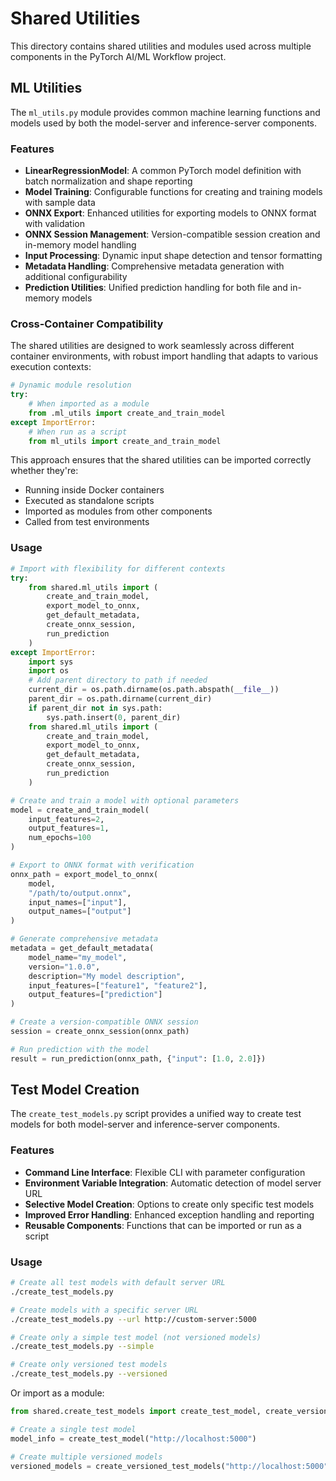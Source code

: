# Shared Utilities

This directory contains shared utilities and modules used across multiple components in the PyTorch AI/ML Workflow project.

## ML Utilities

The `ml_utils.py` module provides common machine learning functions and models used by both the model-server and inference-server components.

### Features

- **LinearRegressionModel**: A common PyTorch model definition with batch normalization and shape reporting
- **Model Training**: Configurable functions for creating and training models with sample data
- **ONNX Export**: Enhanced utilities for exporting models to ONNX format with validation
- **ONNX Session Management**: Version-compatible session creation and in-memory model handling
- **Input Processing**: Dynamic input shape detection and tensor formatting
- **Metadata Handling**: Comprehensive metadata generation with additional configurability
- **Prediction Utilities**: Unified prediction handling for both file and in-memory models

### Cross-Container Compatibility

The shared utilities are designed to work seamlessly across different container environments, with robust import handling that adapts to various execution contexts:

```python
# Dynamic module resolution
try:
    # When imported as a module
    from .ml_utils import create_and_train_model
except ImportError:
    # When run as a script
    from ml_utils import create_and_train_model
```

This approach ensures that the shared utilities can be imported correctly whether they're:
- Running inside Docker containers
- Executed as standalone scripts
- Imported as modules from other components
- Called from test environments

### Usage

```python
# Import with flexibility for different contexts
try:
    from shared.ml_utils import (
        create_and_train_model,
        export_model_to_onnx,
        get_default_metadata,
        create_onnx_session,
        run_prediction
    )
except ImportError:
    import sys
    import os
    # Add parent directory to path if needed
    current_dir = os.path.dirname(os.path.abspath(__file__))
    parent_dir = os.path.dirname(current_dir)
    if parent_dir not in sys.path:
        sys.path.insert(0, parent_dir)
    from shared.ml_utils import (
        create_and_train_model,
        export_model_to_onnx,
        get_default_metadata,
        create_onnx_session,
        run_prediction
    )

# Create and train a model with optional parameters
model = create_and_train_model(
    input_features=2,
    output_features=1,
    num_epochs=100
)

# Export to ONNX format with verification
onnx_path = export_model_to_onnx(
    model, 
    "/path/to/output.onnx",
    input_names=["input"],
    output_names=["output"]
)

# Generate comprehensive metadata
metadata = get_default_metadata(
    model_name="my_model",
    version="1.0.0",
    description="My model description",
    input_features=["feature1", "feature2"],
    output_features=["prediction"]
)

# Create a version-compatible ONNX session
session = create_onnx_session(onnx_path)

# Run prediction with the model
result = run_prediction(onnx_path, {"input": [1.0, 2.0]})
```

## Test Model Creation

The `create_test_models.py` script provides a unified way to create test models for both model-server and inference-server components.

### Features

- **Command Line Interface**: Flexible CLI with parameter configuration
- **Environment Variable Integration**: Automatic detection of model server URL
- **Selective Model Creation**: Options to create only specific test models
- **Improved Error Handling**: Enhanced exception handling and reporting
- **Reusable Components**: Functions that can be imported or run as a script

### Usage

```bash
# Create all test models with default server URL
./create_test_models.py

# Create models with a specific server URL
./create_test_models.py --url http://custom-server:5000

# Create only a simple test model (not versioned models)
./create_test_models.py --simple

# Create only versioned test models
./create_test_models.py --versioned
```

Or import as a module:

```python
from shared.create_test_models import create_test_model, create_versioned_test_models

# Create a single test model
model_info = create_test_model("http://localhost:5000")

# Create multiple versioned models
versioned_models = create_versioned_test_models("http://localhost:5000")
```
